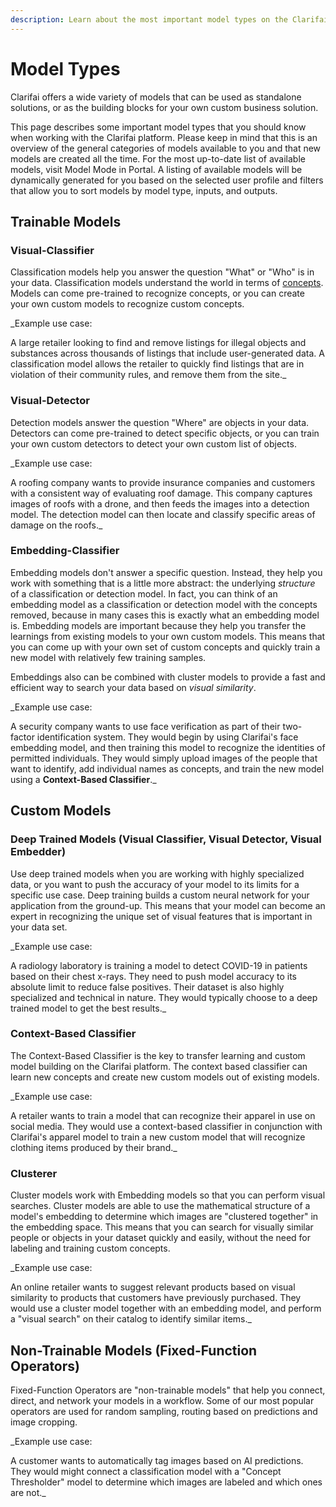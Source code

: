 ```yaml
---
description: Learn about the most important model types on the Clarifai platform.
---
```


# Model Types

Clarifai offers a wide variety of models that can be used as standalone solutions, or as the building blocks for your own custom business solution.

This page describes some important model types that you should know when working with the Clarifai platform. Please keep in mind that this is an overview of the general categories of models available to you and that new models are created all the time. For the most up-to-date list of available models, visit Model Mode in Portal. A listing of available models will be dynamically generated for you based on the selected user profile and filters that allow you to sort models by model type, inputs, and outputs.

## Trainable Models

### Visual-Classifier

Classification models help you answer the question "What" or "Who" is in your data. Classification models understand the world in terms of [concepts](https://old-docs.clarifai.com/api-guide/concepts). Models can come pre-trained to recognize concepts, or you can create your own custom models to recognize custom concepts.

\_Example use case:

A large retailer looking to find and remove listings for illegal objects and substances across thousands of listings that include user-generated data. A classification model allows the retailer to quickly find listings that are in violation of their community rules, and remove them from the site.\_

### Visual-Detector

Detection models answer the question "Where" are objects in your data. Detectors can come pre-trained to detect specific objects, or you can train your own custom detectors to detect your own custom list of objects.

\_Example use case:

A roofing company wants to provide insurance companies and customers with a consistent way of evaluating roof damage. This company captures images of roofs with a drone, and then feeds the images into a detection model. The detection model can then locate and classify specific areas of damage on the roofs.\_

### Embedding-Classifier

Embedding models don't answer a specific question. Instead, they help you work with something that is a little more abstract: the underlying _structure_ of a classification or detection model. In fact, you can think of an embedding model as a classification or detection model with the concepts removed, because in many cases this is exactly what an embedding model is. Embedding models are important because they help you transfer the learnings from existing models to your own custom models. This means that you can come up with your own set of custom concepts and quickly train a new model with relatively few training samples.


Embeddings also can be combined with cluster models to provide a fast and efficient way to search your data based on _visual similarity_.


\_Example use case:

A security company wants to use face verification as part of their two-factor identification system. They would begin by using Clarifai's face embedding model, and then training this model to recognize the identities of permitted individuals. They would simply upload images of the people that want to identify, add individual names as concepts, and train the new model using a **Context-Based Classifier**.\_

## Custom Models

### Deep Trained Models \(Visual Classifier, Visual Detector, Visual Embedder\)

Use deep trained models when you are working with highly specialized data, or you want to push the accuracy of your model to its limits for a specific use case. Deep training builds a custom neural network for your application from the ground-up. This means that your model can become an expert in recognizing the unique set of visual features that is important in your data set.

\_Example use case:

A radiology laboratory is training a model to detect COVID-19 in patients based on their chest x-rays. They need to push model accuracy to its absolute limit to reduce false positives. Their dataset is also highly specialized and technical in nature. They would typically choose to a deep trained model to get the best results.\_

### Context-Based Classifier

The Context-Based Classifier is the key to transfer learning and custom model building on the Clarifai platform. The context based classifier can learn new concepts and create new custom models out of existing models.

\_Example use case:

A retailer wants to train a model that can recognize their apparel in use on social media. They would use a context-based classifier in conjunction with Clarifai's apparel model to train a new custom model that will recognize clothing items produced by their brand.\_

### Clusterer

Cluster models work with Embedding models so that you can perform visual searches. Cluster models are able to use the mathematical structure of a model's embedding to determine which images are "clustered together" in the embedding space. This means that you can search for visually similar people or objects in your dataset quickly and easily, without the need for labeling and training custom concepts.

\_Example use case:

An online retailer wants to suggest relevant products based on visual similarity to products that customers have previously purchased. They would use a cluster model together with an embedding model, and perform a "visual search" on their catalog to identify similar items.\_

## Non-Trainable Models \(Fixed-Function Operators\)

Fixed-Function Operators are "non-trainable models" that help you connect, direct, and network your models in a workflow. Some of our most popular operators are used for random sampling, routing based on predictions and image cropping.

\_Example use case:

A customer wants to automatically tag images based on AI predictions. They would might connect a classification model with a "Concept Thresholder" model to determine which images are labeled and which ones are not.\_

